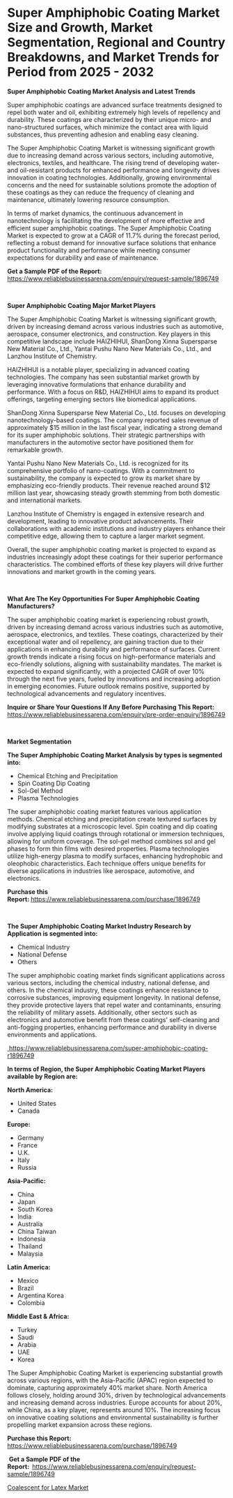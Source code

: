 <p><h1>Super Amphiphobic Coating Market Size and Growth, Market Segmentation, Regional and Country Breakdowns, and Market Trends for Period from 2025 -  2032</h1></p><p><strong>Super Amphiphobic Coating Market Analysis and Latest Trends</strong></p>
<p><p>Super amphiphobic coatings are advanced surface treatments designed to repel both water and oil, exhibiting extremely high levels of repellency and durability. These coatings are characterized by their unique micro- and nano-structured surfaces, which minimize the contact area with liquid substances, thus preventing adhesion and enabling easy cleaning. </p><p>The Super Amphiphobic Coating Market is witnessing significant growth due to increasing demand across various sectors, including automotive, electronics, textiles, and healthcare. The rising trend of developing water- and oil-resistant products for enhanced performance and longevity drives innovation in coating technologies. Additionally, growing environmental concerns and the need for sustainable solutions promote the adoption of these coatings as they can reduce the frequency of cleaning and maintenance, ultimately lowering resource consumption.</p><p>In terms of market dynamics, the continuous advancement in nanotechnology is facilitating the development of more effective and efficient super amphiphobic coatings. The Super Amphiphobic Coating Market is expected to grow at a CAGR of 11.7% during the forecast period, reflecting a robust demand for innovative surface solutions that enhance product functionality and performance while meeting consumer expectations for durability and ease of maintenance.</p></p>
<p><strong>Get a Sample PDF of the Report:&nbsp;</strong> <a href="https://www.reliablebusinessarena.com/enquiry/request-sample/1896749?utm_campaign=2524&utm_medium=2&utm_source=Github&utm_content=ia&utm_term=03042025&utm_id=super-amphiphobic-coating">https://www.reliablebusinessarena.com/enquiry/request-sample/1896749</a></p>
<p>&nbsp;</p>
<p><strong>Super Amphiphobic Coating Major Market Players</strong></p>
<p><p>The Super Amphiphobic Coating Market is witnessing significant growth, driven by increasing demand across various industries such as automotive, aerospace, consumer electronics, and construction. Key players in this competitive landscape include HAIZHIHUI, ShanDong Xinna Supersparse New Material Co., Ltd., Yantai Pushu Nano New Materials Co., Ltd., and Lanzhou Institute of Chemistry.</p><p>HAIZHIHUI is a notable player, specializing in advanced coating technologies. The company has seen substantial market growth by leveraging innovative formulations that enhance durability and performance. With a focus on R&D, HAIZHIHUI aims to expand its product offerings, targeting emerging sectors like biomedical applications.</p><p>ShanDong Xinna Supersparse New Material Co., Ltd. focuses on developing nanotechnology-based coatings. The company reported sales revenue of approximately $15 million in the last fiscal year, indicating a strong demand for its super amphiphobic solutions. Their strategic partnerships with manufacturers in the automotive sector have positioned them for remarkable growth.</p><p>Yantai Pushu Nano New Materials Co., Ltd. is recognized for its comprehensive portfolio of nano-coatings. With a commitment to sustainability, the company is expected to grow its market share by emphasizing eco-friendly products. Their revenue reached around $12 million last year, showcasing steady growth stemming from both domestic and international markets.</p><p>Lanzhou Institute of Chemistry is engaged in extensive research and development, leading to innovative product advancements. Their collaborations with academic institutions and industry players enhance their competitive edge, allowing them to capture a larger market segment.</p><p>Overall, the super amphiphobic coating market is projected to expand as industries increasingly adopt these coatings for their superior performance characteristics. The combined efforts of these key players will drive further innovations and market growth in the coming years.</p></p>
<p>&nbsp;</p>
<p><strong>What Are The Key Opportunities For Super Amphiphobic Coating Manufacturers?</strong></p>
<p><p>The super amphiphobic coating market is experiencing robust growth, driven by increasing demand across various industries such as automotive, aerospace, electronics, and textiles. These coatings, characterized by their exceptional water and oil repellency, are gaining traction due to their applications in enhancing durability and performance of surfaces. Current growth trends indicate a rising focus on high-performance materials and eco-friendly solutions, aligning with sustainability mandates. The market is expected to expand significantly, with a projected CAGR of over 10% through the next five years, fueled by innovations and increasing adoption in emerging economies. Future outlook remains positive, supported by technological advancements and regulatory incentives.</p></p>
<p><strong>Inquire or Share Your Questions If Any Before Purchasing This Report:</strong> <a href="https://www.reliablebusinessarena.com/enquiry/pre-order-enquiry/1896749?utm_campaign=2524&utm_medium=2&utm_source=Github&utm_content=ia&utm_term=03042025&utm_id=super-amphiphobic-coating">https://www.reliablebusinessarena.com/enquiry/pre-order-enquiry/1896749</a></p>
<p>&nbsp;</p>
<p><strong>Market Segmentation</strong></p>
<p><strong>The Super Amphiphobic Coating Market Analysis by types is segmented into:</strong></p>
<p><ul><li>Chemical Etching and Precipitation</li><li>Spin Coating Dip Coating</li><li>Sol-Gel Method</li><li>Plasma Technologies</li></ul></p>
<p><p>The super amphiphobic coating market features various application methods. Chemical etching and precipitation create textured surfaces by modifying substrates at a microscopic level. Spin coating and dip coating involve applying liquid coatings through rotational or immersion techniques, allowing for uniform coverage. The sol-gel method combines sol and gel phases to form thin films with desired properties. Plasma technologies utilize high-energy plasma to modify surfaces, enhancing hydrophobic and oleophobic characteristics. Each technique offers unique benefits for diverse applications in industries like aerospace, automotive, and electronics.</p></p>
<p><strong>Purchase this Report:&nbsp;</strong><a href="https://www.reliablebusinessarena.com/purchase/1896749?utm_campaign=2524&utm_medium=2&utm_source=Github&utm_content=ia&utm_term=03042025&utm_id=super-amphiphobic-coating">https://www.reliablebusinessarena.com/purchase/1896749</a></p>
<p>&nbsp;</p>
<p><strong>The Super Amphiphobic Coating Market Industry Research by Application is segmented into:</strong></p>
<p><ul><li>Chemical Industry</li><li>National Defense</li><li>Others</li></ul></p>
<p><p>The super amphiphobic coating market finds significant applications across various sectors, including the chemical industry, national defense, and others. In the chemical industry, these coatings enhance resistance to corrosive substances, improving equipment longevity. In national defense, they provide protective layers that repel water and contaminants, ensuring the reliability of military assets. Additionally, other sectors such as electronics and automotive benefit from these coatings' self-cleaning and anti-fogging properties, enhancing performance and durability in diverse environments and applications.</p></p>
<p><a href="https://www.reliablebusinessarena.com/super-amphiphobic-coating-r1896749?utm_campaign=2524&utm_medium=2&utm_source=Github&utm_content=ia&utm_term=03042025&utm_id=super-amphiphobic-coating">&nbsp;https://www.reliablebusinessarena.com/super-amphiphobic-coating-r1896749</a></p>
<p><strong>In terms of Region, the Super Amphiphobic Coating Market Players available by Region are:</strong></p>
<p>
    <p> <strong> North America: </strong>
        <ul>
            <li>United States</li>
            <li>Canada</li>
        </ul>
        </p> 
    <p> <strong> Europe: </strong>
        <ul>
            <li>Germany</li>
            <li>France</li>
            <li>U.K.</li>
            <li>Italy</li>
            <li>Russia</li>
        </ul>
        </p> 
    <p> <strong> Asia-Pacific: </strong>
        <ul>
            <li>China</li>
            <li>Japan</li>
            <li>South Korea</li>
            <li>India</li>
            <li>Australia</li>
            <li>China Taiwan</li>
            <li>Indonesia</li>
            <li>Thailand</li>
            <li>Malaysia</li>
        </ul>
        </p> 
    <p> <strong> Latin America: </strong>
        <ul>
            <li>Mexico</li>
            <li>Brazil</li>
            <li>Argentina Korea</li>
            <li>Colombia</li>
        </ul>
        </p> 
    <p> <strong> Middle East & Africa: </strong>
        <ul>
            <li>Turkey</li>
            <li>Saudi</li>
            <li>Arabia</li>
            <li>UAE</li>
            <li>Korea</li>
        </ul>
    </p>
    </p>
<p><p>The Super Amphiphobic Coating Market is experiencing substantial growth across various regions, with the Asia-Pacific (APAC) region expected to dominate, capturing approximately 40% market share. North America follows closely, holding around 30%, driven by technological advancements and increasing demand across industries. Europe accounts for about 20%, while China, as a key player, represents around 10%. The increasing focus on innovative coating solutions and environmental sustainability is further propelling market expansion across these regions.</p></p>
<p><strong>Purchase this Report: </strong><a href="https://www.reliablebusinessarena.com/purchase/1896749?utm_campaign=2524&utm_medium=2&utm_source=Github&utm_content=ia&utm_term=03042025&utm_id=super-amphiphobic-coating">https://www.reliablebusinessarena.com/purchase/1896749</a></p>
<p>&nbsp;<strong>Get a Sample PDF of the Report:&nbsp;&nbsp;</strong><a href="https://www.reliablebusinessarena.com/enquiry/request-sample/1896749?utm_campaign=2524&utm_medium=2&utm_source=Github&utm_content=ia&utm_term=03042025&utm_id=super-amphiphobic-coating">https://www.reliablebusinessarena.com/enquiry/request-sample/1896749</a></p>
<p><strong></strong></p>
<p><p><a href="https://github.com/mookiesville/Market-Research-Report-List-1/blob/main/coalescent-for-latex-market.md?utm_campaign=2524&utm_medium=2&utm_source=Github&utm_content=ia&utm_term=03042025&utm_id=super-amphiphobic-coating">Coalescent for Latex Market</a></p></p>